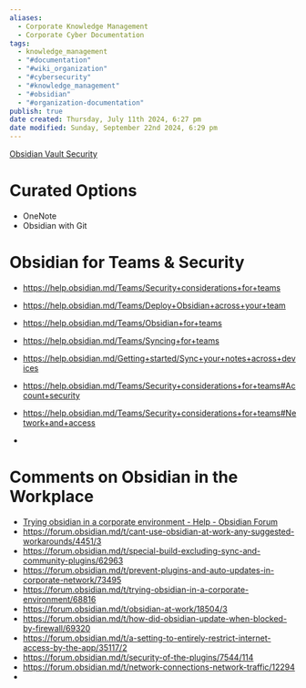 ```yaml
---
aliases:
  - Corporate Knowledge Management
  - Corporate Cyber Documentation
tags:
  - knowledge_management
  - "#documentation"
  - "#wiki_organization"
  - "#cybersecurity"
  - "#knowledge_management"
  - "#obsidian"
  - "#organization-documentation"
publish: true
date created: Thursday, July 11th 2024, 6:27 pm
date modified: Sunday, September 22nd 2024, 6:29 pm
---
```


[Obsidian Vault Security](../../📁%2009%20-%20My%20Obsidian%20Stack/Obsidian%20Vault%20Security/Obsidian%20Vault%20Security.md)

# Curated Options

- OneNote
- Obsidian with Git

# Obsidian for Teams & Security 

- https://help.obsidian.md/Teams/Security+considerations+for+teams
- https://help.obsidian.md/Teams/Deploy+Obsidian+across+your+team
- https://help.obsidian.md/Teams/Obsidian+for+teams
- https://help.obsidian.md/Teams/Syncing+for+teams
- https://help.obsidian.md/Getting+started/Sync+your+notes+across+devices
- https://help.obsidian.md/Teams/Security+considerations+for+teams#Account+security

- https://help.obsidian.md/Teams/Security+considerations+for+teams#Network+and+access
- 

# Comments on Obsidian in the Workplace

- [Trying obsidian in a corporate environment - Help - Obsidian Forum](https://forum.obsidian.md/t/trying-obsidian-in-a-corporate-environment/68816)
- https://forum.obsidian.md/t/cant-use-obsidian-at-work-any-suggested-workarounds/4451/3
- https://forum.obsidian.md/t/special-build-excluding-sync-and-community-plugins/62963
- https://forum.obsidian.md/t/prevent-plugins-and-auto-updates-in-corporate-network/73495
- https://forum.obsidian.md/t/trying-obsidian-in-a-corporate-environment/68816
- https://forum.obsidian.md/t/obsidian-at-work/18504/3
- https://forum.obsidian.md/t/how-did-obsidian-update-when-blocked-by-firewall/69320
- https://forum.obsidian.md/t/a-setting-to-entirely-restrict-internet-access-by-the-app/35117/2
- https://forum.obsidian.md/t/security-of-the-plugins/7544/114
- https://forum.obsidian.md/t/network-connections-network-traffic/12294
- 